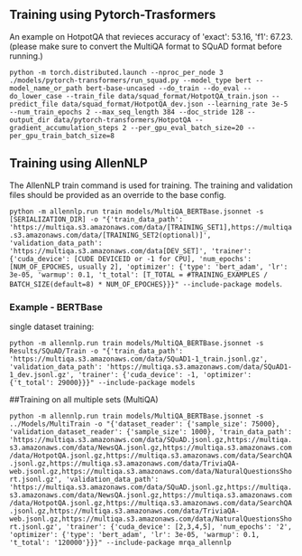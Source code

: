 

## Training using Pytorch-Trasformers

An example on HotpotQA that revieces accuracy of  'exact': 53.16, 'f1': 67.23. 
(please make sure to convert the MultiQA format to SQuAD format before running.)

`python -m torch.distributed.launch --nproc_per_node 3 ./models/pytorch-transformers/run_squad.py --model_type bert --model_name_or_path bert-base-uncased --do_train --do_eval --do_lower_case --train_file data/squad_format/HotpotQA_train.json --predict_file data/squad_format/HotpotQA_dev.json --learning_rate 3e-5 --num_train_epochs 2 --max_seq_length 384 --doc_stride 128 --output_dir data/pytorch-transformers/HotpotQA --gradient_accumulation_steps 2 --per_gpu_eval_batch_size=20 --per_gpu_train_batch_size=8`

## Training using AllenNLP

The AllenNLP train command is used for training. The training and validation files should be provided as an override to the base config. 

 `python -m allennlp.run train models/MultiQA_BERTBase.jsonnet -s [SERIALIZATION_DIR] -o "{'train_data_path': 'https://multiqa.s3.amazonaws.com/data/[TRAINING_SET1],https://multiqa.s3.amazonaws.com/data/[TRAINING_SET2(optional)]', 'validation_data_path': 'https://multiqa.s3.amazonaws.com/data[DEV_SET]', 'trainer': {'cuda_device': [CUDE DEVICEID or -1 for CPU], 'num_epochs': [NUM_OF_EPOCHES, usually 2], 'optimizer': {'type': 'bert_adam', 'lr': 3e-05, 'warmup': 0.1, 't_total': [T_TOTAL = #TRAINING_EXAMPLES / BATCH_SIZE(default=8) * NUM_OF_EPOCHES}}}" --include-package models`.
 
 ### Example - BERTBase
 
 single dataset training:
 
 `python -m allennlp.run train models/MultiQA_BERTBase.jsonnet -s Results/SQuAD/Train -o "{'train_data_path': 'https://multiqa.s3.amazonaws.com/data/SQuAD1-1_train.jsonl.gz', 'validation_data_path': 'https://multiqa.s3.amazonaws.com/data/SQuAD1-1_dev.jsonl.gz', 'trainer': {'cuda_device': -1, 'optimizer': {'t_total': 29000}}}" --include-package models `

 ##Training on all multiple sets (MultiQA)
 
 `python -m allennlp.run train models/MultiQA_BERTBase.jsonnet -s ../Models/MultiTrain -o "{'dataset_reader': {'sample_size': 75000}, 'validation_dataset_reader': {'sample_size': 1000}, 'train_data_path': 'https://multiqa.s3.amazonaws.com/data/SQuAD.jsonl.gz,https://multiqa.s3.amazonaws.com/data/NewsQA.jsonl.gz,https://multiqa.s3.amazonaws.com/data/HotpotQA.jsonl.gz,https://multiqa.s3.amazonaws.com/data/SearchQA.jsonl.gz,https://multiqa.s3.amazonaws.com/data/TriviaQA-web.jsonl.gz,https://multiqa.s3.amazonaws.com/data/NaturalQuestionsShort.jsonl.gz', 'validation_data_path': 'https://multiqa.s3.amazonaws.com/data/SQuAD.jsonl.gz,https://multiqa.s3.amazonaws.com/data/NewsQA.jsonl.gz,https://multiqa.s3.amazonaws.com/data/HotpotQA.jsonl.gz,https://multiqa.s3.amazonaws.com/data/SearchQA.jsonl.gz,https://multiqa.s3.amazonaws.com/data/TriviaQA-web.jsonl.gz,https://multiqa.s3.amazonaws.com/data/NaturalQuestionsShort.jsonl.gz', 'trainer': {'cuda_device': [2,3,4,5], 'num_epochs': '2', 'optimizer': {'type': 'bert_adam', 'lr': 3e-05, 'warmup': 0.1, 't_total': '120000'}}}" --include-package mrqa_allennlp`
 